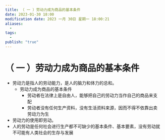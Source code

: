 ```yaml
---
title: （ 一 ）劳动力成为商品的基本条件
date: 2023-01-30 18:00
modification date: 2023 一月 30日 星期一 18:00:21
aliases:
  - 
tags:
  - 
publish: "true"
---
```


# （ 一 ）劳动力成为商品的基本条件

- 劳动力是指人的劳动能力，是人的脑力和体力的总和。
	- 劳动力成为商品的基本条件
		- 劳动者在法律上是自由人，能够把自己的劳动力当作自己的商品来支配
		- 劳动者没有任何生产资料，没有生活资料来源，因而不得不依靠出卖劳动力为生
- 劳动力的使用即劳动。
- 人的劳动是任何社会进行生产都不可缺少的基本条件、基本要素，没有劳动就不可能有人类社会的生存与发展